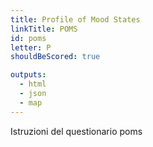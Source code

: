 ```yaml
---
title: Profile of Mood States
linkTitle: POMS
id: poms
letter: P
shouldBeScored: true

outputs:
  - html
  - json
  - map
---
```

Istruzioni del questionario poms